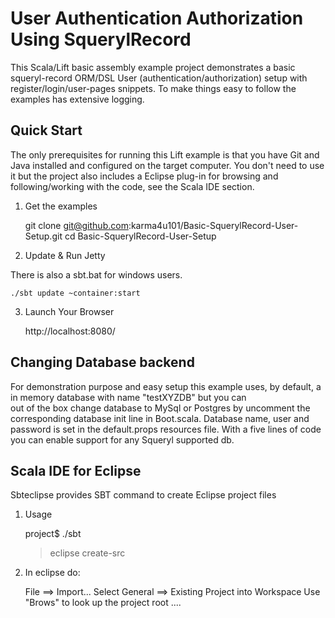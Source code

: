 User Authentication Authorization Using SquerylRecord
=====================================================

This Scala/Lift basic assembly example project demonstrates a basic squeryl-record ORM/DSL User (authentication/authorization) setup 
with register/login/user-pages snippets. To make things easy to follow the examples has extensive logging. 


Quick Start
-----------
The only prerequisites for running this Lift example is that you have Git and Java installed and configured on the target computer.
You don't need to use it but the project also includes a Eclipse plug-in for browsing and following/working with the code, see the Scala IDE section.   


1) Get the examples

	git clone git@github.com:karma4u101/Basic-SquerylRecord-User-Setup.git
	cd Basic-SquerylRecord-User-Setup

2) Update & Run Jetty

There is also a sbt.bat for windows users.

	./sbt update ~container:start

3) Launch Your Browser
	
	http://localhost:8080/
	
Changing Database backend
-------------------------
For demonstration purpose and easy setup this example uses, by default, a in memory database with name "testXYZDB" but you can  
out of the box change database to MySql or Postgres by uncomment the corresponding database init line in Boot.scala. Database name, 
user and password is set in the default.props resources file. With a five lines of code you can enable support for any Squeryl supported db. 	

Scala IDE for Eclipse
---------------------
Sbteclipse provides SBT command to create Eclipse project files

1) Usage

	project$ ./sbt
	> eclipse create-src

2) In eclipse do: 

	File ==> Import...
	Select General ==> Existing Project into Workspace 
	Use "Brows" to look up the project root ....

